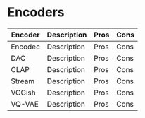 # Encoders

| Encoder | Description | Pros | Cons |
| --- | --- | --- | --- |
| Encodec | Description | Pros | Cons |
| DAC | Description | Pros | Cons |
| CLAP | Description | Pros | Cons |
| Stream | Description | Pros | Cons |
| VGGish | Description | Pros | Cons |
| VQ-VAE | Description | Pros | Cons |
